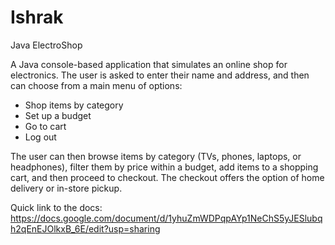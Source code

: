 # Ishrak
Java ElectroShop

A Java console-based application that simulates an online shop for electronics. The user is asked to enter their name and address, and then can choose from a main menu of options:
- Shop items by category
- Set up a budget
- Go to cart
- Log out

The user can then browse items by category (TVs, phones, laptops, or headphones), filter them by price within a budget, add items to a shopping cart, and then proceed to checkout. The checkout offers the option of home delivery or in-store pickup.

Quick link to the docs: https://docs.google.com/document/d/1yhuZmWDPqpAYp1NeChS5yJESlubqh2qEnEJOlkxB_6E/edit?usp=sharing
